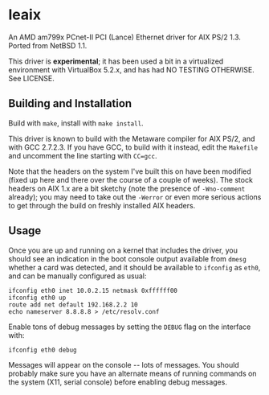 # leaix #
An AMD am799x PCnet-II PCI (Lance) Ethernet driver for AIX PS/2 1.3.  Ported from NetBSD 1.1.

This driver is **experimental**; it has been used a bit in a virtualized environment with VirtualBox 5.2.x, and has had NO TESTING OTHERWISE. See LICENSE.

## Building and Installation ##

Build with `make`, install with `make install`.

This driver is known to build with the Metaware compiler for AIX PS/2, and with GCC 2.7.2.3.
If you have GCC, to build with it instead, edit the `Makefile` and uncomment the line starting with `CC=gcc`.

Note that the headers on the system I've built this on have been modified (fixed up here and there over the course of a couple of weeks). The stock headers on AIX 1.x are a bit sketchy (note the presence of `-Wno-comment` already); you may need to take out the `-Werror` or even more serious actions to get through the build on freshly installed AIX headers.

## Usage ##

Once you are up and running on a kernel that includes the driver, you should see an indication in the boot console output available from `dmesg` whether a card was detected, and it should be available to `ifconfig` as `eth0`, and can be manually configured as usual:

```
ifconfig eth0 inet 10.0.2.15 netmask 0xffffff00
ifconfig eth0 up
route add net default 192.168.2.2 10
echo nameserver 8.8.8.8 > /etc/resolv.conf
```

Enable tons of debug messages by setting the `DEBUG` flag on the interface with:
```
ifconfig eth0 debug
```
Messages will appear on the console -- lots of messages. You should probably make sure you have an alternate means of running commands on the system (X11, serial console) before enabling debug messages.

